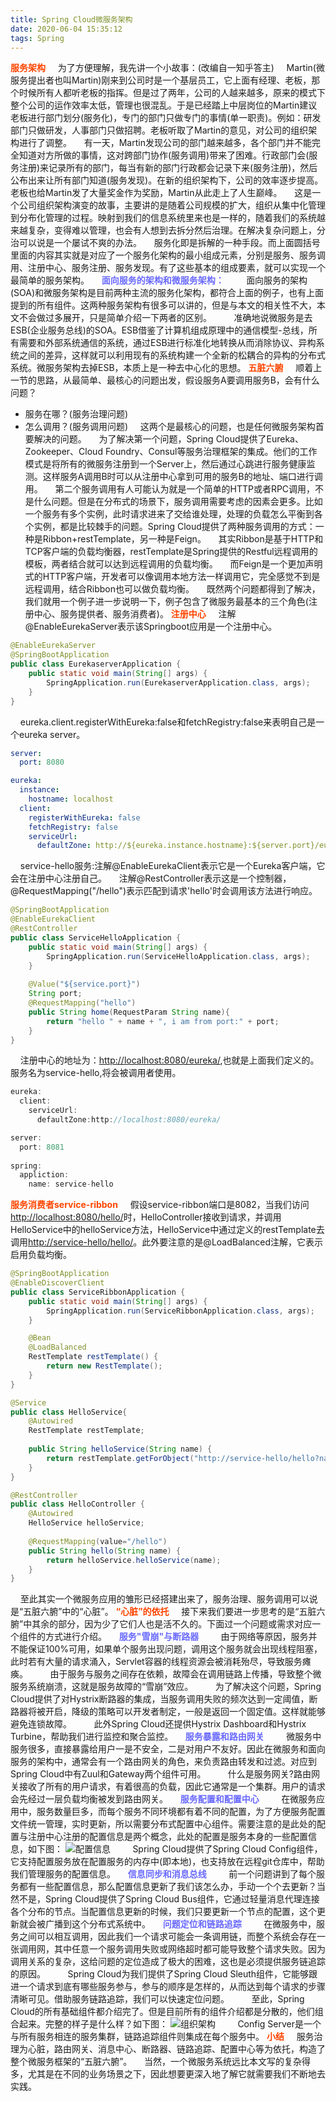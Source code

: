 ```yaml
---
title: Spring Cloud微服务架构
date: 2020-06-04 15:35:12
tags: Spring
---
```

<b style="color: orangered">服务架构</b>
&nbsp;&nbsp;&nbsp;&nbsp;为了方便理解，我先讲一个小故事：(改编自一知乎答主)
&nbsp;&nbsp;&nbsp;&nbsp;Martin(微服务提出者也叫Martin)刚来到公司时是一个基层员工，它上面有经理、老板，那个时候所有人都听老板的指挥。但是过了两年，公司的人越来越多，原来的模式下整个公司的运作效率太低，管理也很混乱。于是已经踏上中层岗位的Martin建议老板进行部门划分(服务化)，专门的部门只做专门的事情(单一职责)。例如：研发部门只做研发，人事部门只做招聘。老板听取了Martin的意见，对公司的组织架构进行了调整。
&nbsp;&nbsp;&nbsp;&nbsp;有一天，Martin发现公司的部门越来越多，各个部门并不能完全知道对方所做的事情，这对跨部门协作(服务调用)带来了困难。行政部门会(服务注册)来记录所有的部门，每当有新的部门行政都会记录下来(服务注册)，然后公布出来让所有部门知道(服务发现)。在新的组织架构下，公司的效率逐步提高。老板也给Martin发了大量奖金作为奖励，Martin从此走上了人生巅峰。<!-- more -->
&nbsp;&nbsp;&nbsp;&nbsp;这是一个公司组织架构演变的故事，主要讲的是随着公司规模的扩大，组织从集中化管理到分布化管理的过程。映射到我们的信息系统里来也是一样的，随着我们的系统越来越复杂，变得难以管理，也会有人想到去拆分然后治理。在解决复杂问题上，分治可以说是一个屡试不爽的办法。
&nbsp;&nbsp;&nbsp;&nbsp;服务化即是拆解的一种手段。而上面圆括号里面的内容其实就是对应了一个服务化架构的最小组成元素，分别是服务、服务调用、注册中心、服务注册、服务发现。有了这些基本的组成要素，就可以实现一个最简单的服务架构。
&nbsp;&nbsp;&nbsp;&nbsp;<b style="color: #6A6AFF">面向服务的架构和微服务架构：</b>
&nbsp;&nbsp;&nbsp;&nbsp;&nbsp;&nbsp;&nbsp;&nbsp;面向服务的架构(SOA)和微服务架构是目前两种主流的服务化架构，都符合上面的例子，也有上面提到的所有组件。这两种服务架构有很多可以讲的，但是与本文的相关性不大，本文不会做过多展开，只是简单介绍一下两者的区别。
&nbsp;&nbsp;&nbsp;&nbsp;&nbsp;&nbsp;&nbsp;&nbsp;准确地说微服务是去ESB(企业服务总线)的SOA。ESB借鉴了计算机组成原理中的通信模型-总线，所有需要和外部系统通信的系统，通过ESB进行标准化地转换从而消除协议、异构系统之间的差异，这样就可以利用现有的系统构建一个全新的松耦合的异构的分布式系统。微服务架构去掉ESB，本质上是一种去中心化的思想。
<b style="color: orangered">五脏六腑</b>
&nbsp;&nbsp;&nbsp;&nbsp;顺着上一节的思路，从最简单、最核心的问题出发，假设服务A要调用服务B，会有什么问题？
- 服务在哪？(服务治理问题)
- 怎么调用？(服务调用问题)
&nbsp;&nbsp;&nbsp;&nbsp;这两个是最核心的问题，也是任何微服务架构首要解决的问题。
&nbsp;&nbsp;&nbsp;&nbsp;为了解决第一个问题，Spring Cloud提供了Eureka、Zookeeper、Cloud Foundry、Consul等服务治理框架的集成。他们的工作模式是将所有的微服务注册到一个Server上，然后通过心跳进行服务健康监测。这样服务A调用B时可以从注册中心拿到可用的服务B的地址、端口进行调用。
&nbsp;&nbsp;&nbsp;&nbsp;第二个服务调用有人可能认为就是一个简单的HTTP或者RPC调用，不是什么问题。但是在分布式的场景下，服务调用需要考虑的因素会更多。比如一个服务有多个实例，此时请求进来了交给谁处理，处理的负载怎么平衡到各个实例，都是比较棘手的问题。Spring Cloud提供了两种服务调用的方式：一种是Ribbon+restTemplate，另一种是Feign。
&nbsp;&nbsp;&nbsp;&nbsp;其实Ribbon是基于HTTP和TCP客户端的负载均衡器，restTemplate是Spring提供的Restful远程调用的模板，两者结合就可以达到远程调用的负载均衡。
&nbsp;&nbsp;&nbsp;&nbsp;而Feign是一个更加声明式的HTTP客户端，开发者可以像调用本地方法一样调用它，完全感觉不到是远程调用，结合Ribbon也可以做负载均衡。
&nbsp;&nbsp;&nbsp;&nbsp;既然两个问题都得到了解决，我们就用一个例子进一步说明一下，例子包含了微服务最基本的三个角色(注册中心、服务提供者、服务消费者)。
<b style="color: orangered">注册中心</b>
&nbsp;&nbsp;&nbsp;&nbsp;注解@EnableEurekaServer表示该Springboot应用是一个注册中心。
```java
@EnableEurekaServer
@SpringBootApplication
public class EurekaserverApplication {
    public static void main(String[] args) {
        SpringApplication.run(EurekaserverApplication.class, args);
    }
}
```
&nbsp;&nbsp;&nbsp;&nbsp;eureka.client.registerWithEureka:false和fetchRegistry:false来表明自己是一个eureka server。
```yml
server:
  port: 8080

eureka:
  instance:
    hostname: localhost
  client:
    registerWithEureka: false
    fetchRegistry: false
    serviceUrl:
      defaultZone: http://${eureka.instance.hostname}:${server.port}/eureka/
```
&nbsp;&nbsp;&nbsp;&nbsp;service-hello服务:注解@EnableEurekaClient表示它是一个Eureka客户端，它会在注册中心注册自己。
&nbsp;&nbsp;&nbsp;&nbsp;注解@RestController表示这是一个控制器，@RequestMapping("/hello")表示匹配到请求'hello'时会调用该方法进行响应。
```java
@SpringBootApplication
@EnableEurekaClient
@RestController
public class ServiceHelloApplication {
    public static void main(String[] args) {
        SpringApplication.run(ServiceHelloApplication.class, args);
    }
    
    @Value("${service.port}")
    String port;
    @RequestMapping("hello")
    public String home(RequestParam String name){
        return "hello " + name + ", i am from port:" + port;
    }
}
```
&nbsp;&nbsp;&nbsp;&nbsp;注册中心的地址为：[http://localhost:8080/eureka/](http://localhost:8080/eureka/),也就是上面我们定义的。服务名为service-hello,将会被调用者使用。
```java
eureka:
  client:
    serviceUrl:
      defaultZone:http://localhost:8080/eureka/

server:
  port: 8081
	
spring:
  appliction:
    name: service-hello
```
<b style="color: orangered">服务消费者service-ribbon</b>
&nbsp;&nbsp;&nbsp;&nbsp;假设service-ribbon端口是8082，当我们访问[http://localhost:8080/hello/](http://localhost:8080/hello/)时，HelloController接收到请求，并调用HelloService中的helloService方法，HelloService中通过定义的restTemplate去调用[http://service-hello/hello/](http://service-hello/hello/)。此外要注意的是@LoadBalanced注解，它表示启用负载均衡。
```java
@SpringBootApplication
@EnableDiscoverClient
public class ServiceRibbonApplication {
    public static void main(String[] args) {
        SpringApplication.run(ServiceRibbonApplication.class, args);
    }

    @Bean
    @LoadBalanced
    RestTemplate restTemplate() {
        return new RestTemplate();
    }
}

@Service
public class HelloService{
    @Autowired
    RestTemplate restTemplate;
		
    public String helloService(String name) {
        return restTemplate.getForObject("http://service-hello/hello?name=" + name, String.class);
    }
}

@RestController
public class HelloController {
    @Autowired
    HelloService helloService;
		
    @RequestMapping(value="/hello")
    public String hello(String name) {
        return helloService.helloService(name);
    }
}
```
&nbsp;&nbsp;&nbsp;&nbsp;至此其实一个微服务应用的雏形已经搭建出来了，服务治理、服务调用可以说是“五脏六腑”中的“心脏”。
<b style="color: orangered">“心脏”的依托</b>
&nbsp;&nbsp;&nbsp;&nbsp;接下来我们要进一步思考的是“五脏六腑”中其余的部分，因为少了它们人也是活不久的。下面过一个问题或需求对应一个组件的方式进行介绍。
&nbsp;&nbsp;&nbsp;&nbsp;<b style="color: #6A6AFF">服务"雪崩"与断路器</b>
&nbsp;&nbsp;&nbsp;&nbsp;&nbsp;&nbsp;&nbsp;&nbsp;由于网络等原因，服务并不能保证100%可用，如果单个服务出现问题，调用这个服务就会出现线程阻塞，此时若有大量的请求涌入，Servlet容器的线程资源会被消耗殆尽，导致服务瘫痪。
&nbsp;&nbsp;&nbsp;&nbsp;&nbsp;&nbsp;&nbsp;&nbsp;由于服务与服务之间存在依赖，故障会在调用链路上传播，导致整个微服务系统崩溃，这就是服务故障的“雪崩”效应。
&nbsp;&nbsp;&nbsp;&nbsp;&nbsp;&nbsp;&nbsp;&nbsp;为了解决这个问题，Spring Cloud提供了对Hystrix断路器的集成，当服务调用失败的频次达到一定阈值，断路器将被开启，降级的策略可以开发者制定，一般是返回一个固定值。这样就能够避免连锁故障。
&nbsp;&nbsp;&nbsp;&nbsp;&nbsp;&nbsp;&nbsp;&nbsp;此外Spring Cloud还提供Hystrix Dashboard和Hystrix Turbine，帮助我们进行监控和聚合监控。
&nbsp;&nbsp;&nbsp;&nbsp;<b style="color: #6A6AFF">服务暴露和路由网关</b>
&nbsp;&nbsp;&nbsp;&nbsp;&nbsp;&nbsp;&nbsp;&nbsp;微服务中服务很多，直接暴露给用户一是不安全，二是对用户不友好。因此在微服务和面向服务的架构中，通常会有一个路由网关的角色，来负责路由转发和过滤。对应到Spring Cloud中有Zuul和Gateway两个组件可用。
&nbsp;&nbsp;&nbsp;&nbsp;&nbsp;&nbsp;&nbsp;&nbsp;什么是服务网关?路由网关接收了所有的用户请求，有着很高的负载，因此它通常是一个集群。用户的请求会先经过一层负载均衡被发到路由网关。
&nbsp;&nbsp;&nbsp;&nbsp;<b style="color: #6A6AFF">服务配置和配置中心</b>
&nbsp;&nbsp;&nbsp;&nbsp;&nbsp;&nbsp;&nbsp;&nbsp;在微服务应用中，服务数量巨多，而每个服务不同环境都有着不同的配置，为了方便服务配置文件统一管理，实时更新，所以需要分布式配置中心组件。需要注意的是此处的配置与注册中心注册的配置信息是两个概念，此处的配置是服务本身的一些配置信息，如下图：
![配置信息](微服务架构/微服务1.jpg)
&nbsp;&nbsp;&nbsp;&nbsp;&nbsp;&nbsp;&nbsp;&nbsp;Spring Cloud提供了Spring Cloud Config组件，它支持配置服务放在配置服务的内存中(即本地)，也支持放在远程git仓库中，帮助我们管理服务的配置信息。
&nbsp;&nbsp;&nbsp;&nbsp;<b style="color: #6A6AFF">信息同步和消息总线</b>
&nbsp;&nbsp;&nbsp;&nbsp;&nbsp;&nbsp;&nbsp;&nbsp;前一个问题讲到了每个服务都有一些配置信息，那么配置信息更新了我们该怎么办，手动一个个去更新？当然不是，Spring Cloud提供了Spring Cloud Bus组件，它通过轻量消息代理连接各个分布的节点。当配置信息更新的时候，我们只要更新一个节点的配置，这个更新就会被广播到这个分布式系统中。
&nbsp;&nbsp;&nbsp;&nbsp;<b style="color: #6A6AFF">问题定位和链路追踪</b>
&nbsp;&nbsp;&nbsp;&nbsp;&nbsp;&nbsp;&nbsp;&nbsp;在微服务中，服务之间可以相互调用，因此我们一个请求可能会一条调用链，而整个系统会存在一张调用网，其中任意一个服务调用失败或网络超时都可能导致整个请求失败。因为调用关系的复杂，这给问题的定位造成了极大的困难，这也是必须提供服务链追踪的原因。
&nbsp;&nbsp;&nbsp;&nbsp;&nbsp;&nbsp;&nbsp;&nbsp;Spring Cloud为我们提供了Spring Cloud Sleuth组件，它能够跟进一个请求到底有哪些服务参与，参与的顺序是怎样的，从而达到每个请求的步骤清晰可见。借助服务链路追踪，我们可以快速定位问题。
&nbsp;&nbsp;&nbsp;&nbsp;&nbsp;&nbsp;&nbsp;&nbsp;至此，Spring Cloud的所有基础组件都介绍完了。但是目前所有的组件介绍都是分散的，他们组合起来。完整的样子是什么样？如下图：
![组织架构](微服务架构/微服务2.jpg)
&nbsp;&nbsp;&nbsp;&nbsp;&nbsp;&nbsp;&nbsp;&nbsp;Config Server是一个与所有服务相连的服务集群，链路追踪组件则集成在每个服务中。
<b style="color: orangered">小结</b>
&nbsp;&nbsp;&nbsp;&nbsp;服务治理为心脏，路由网关、消息中心、断路器、链路追踪、配置中心等为依托，构造了整个微服务框架的“五脏六腑”。
&nbsp;&nbsp;&nbsp;&nbsp;当然，一个微服务系统远比本文写的复杂得多，尤其是在不同的业务场景之下，因此想要更深入地了解它就需要我们不断地去实践。